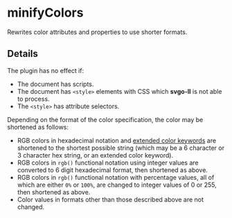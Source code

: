 # minifyColors

Rewrites color attributes and properties to use shorter formats.

## Details

The plugin has no effect if:

- The document has scripts.
- The document has `<style>` elements with CSS which **svgo-ll** is not able to process.
- The `<style>` has attribute selectors.

Depending on the format of the color specification, the color may be shortened as follows:

- RGB colors in hexadecimal notation and [extended color keywords](https://www.w3.org/TR/css-color-3/#svg-color) are shortened to the shortest possible string (which may be a 6 character or 3 character hex string, or an extended color keyword).
- RGB colors in `rgb()` functional notation using integer values are converted to 6 digit hexadecimal format, then shortened as above.
- RGB colors in `rgb()` functional notation with percentage values, all of which are either `0%` or `100%`, are changed to integer values of 0 or 255, then shortened as above.
- Color values in formats other than those described above are not changed.
